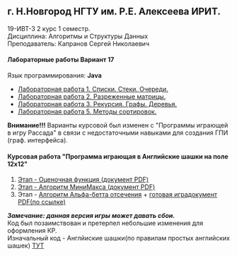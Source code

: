 ## г. Н.Новгород НГТУ им. Р.Е. Алексеева ИРИТ. ##
19-ИВТ-3 2 курс 1 семестр.  
Дисциплина: Алгоритмы и Структуры Данных  
Преподаватель: Капранов Сергей Николаевич  
  
  
#### Лабораторные работы Вариант 17 ####
Язык программирования: **Java**

+ [Лабораторная работа 1. Списки. Стеки. Очереди.](https://github.com/progerSapog/Algorithms-and-data-structures-2-course-1-semester-/tree/main/%D0%9B%D0%B0%D0%B1%D0%BE%D1%80%D0%B0%D1%82%D0%BE%D1%80%D0%BD%D0%B0%D1%8F%20%E2%84%961/ "1ая лабораторная работа")
+ [Лабораторная работа 2. Разреженные матрицы.](https://github.com/progerSapog/Algorithms-and-data-structures-2-course-1-semester-/tree/main/%D0%9B%D0%B0%D0%B1%D0%BE%D1%80%D0%B0%D1%82%D0%BE%D1%80%D0%BD%D0%B0%D1%8F%20%E2%84%962 "2ая лабораторная работа")	
+ [Лабораторная работа 3. Рекурсия. Графы. Деревья.](https://github.com/progerSapog/Algorithms-and-data-structures-2-course-1-semester-/tree/main/%D0%9B%D0%B0%D0%B1%D0%BE%D1%80%D0%B0%D1%82%D0%BE%D1%80%D0%BD%D0%B0%D1%8F%20%E2%84%963 "3ая лабораторная работа")
+ [Лабораторная работа 5. Методы сортировок.](https://github.com/progerSapog/Algorithms-and-data-structures-2-course-1-semester-/tree/main/%D0%9B%D0%B0%D0%B1%D0%BE%D1%80%D0%B0%D1%82%D0%BE%D1%80%D0%BD%D0%B0%D1%8F%20%E2%84%965 "5ая лабораторная работа")  
  
  
**Внимание!!!** Варианты курсовой был изменен с "Программы играющей в игру Рассада" в связи с недостаточными навыками для создания ГПИ (граф. интерфейса).  
  
  
#### Курсовая работа "Программа играющая в Английские шашки на поле 12х12" #####
  1. [Этап - Оценочная функция  (документ PDF)](https://github.com/progerSapog/Algorithms-and-data-structures-2-course-1-semester-/blob/main/%D0%9A%D1%83%D1%80%D1%81%D0%BE%D0%B2%D0%B0%D1%8F/%D0%90%D0%A1%D0%94_19_%D0%98%D0%92%D0%A2_3_%D0%A1%D0%B0%D0%BF%D0%BE%D0%B6%D0%BD%D0%B8%D0%BA%D0%BE%D0%B2_%D0%92%D0%BB%D0%B0%D0%B4%D0%B8%D1%81%D0%BB%D0%B0%D0%B2_%D0%9E%D0%BB%D0%B5%D0%B3%D0%BE%D0%B2%D0%B8%D1%87_%D0%9A%D0%A0_%D0%AD%D1%82%D0%B0%D0%BF1.pdf "Только pdf файл")
  2. [Этап - Алгоритм МиниМакса (документ PDF)](https://github.com/progerSapog/Algorithms-and-data-structures-2-course-1-semester-/blob/main/%D0%9A%D1%83%D1%80%D1%81%D0%BE%D0%B2%D0%B0%D1%8F/%D0%90%D0%A1%D0%94_19_%D0%98%D0%92%D0%A2_3_%D0%A1%D0%B0%D0%BF%D0%BE%D0%B6%D0%BD%D0%B8%D0%BA%D0%BE%D0%B2_%D0%92%D0%BB%D0%B0%D0%B4%D0%B8%D1%81%D0%BB%D0%B0%D0%B2_%D0%9E%D0%BB%D0%B5%D0%B3%D0%BE%D0%B2%D0%B8%D1%87_%D0%9A%D0%A0_%D0%AD%D1%82%D0%B0%D0%BF2.pdf "Только pdf файл")
  3. Этап - [Алгоритм Альфа-бетта отсечения](https://github.com/progerSapog/Algorithms-and-data-structures-2-course-1-semester-/blob/main/%D0%9A%D1%83%D1%80%D1%81%D0%BE%D0%B2%D0%B0%D1%8F/%D0%90%D0%A1%D0%94_19_%D0%98%D0%92%D0%A2_3_%D0%A1%D0%B0%D0%BF%D0%BE%D0%B6%D0%BD%D0%B8%D0%BA%D0%BE%D0%B2_%D0%92%D0%BB%D0%B0%D0%B4%D0%B8%D1%81%D0%BB%D0%B0%D0%B2_%D0%9E%D0%BB%D0%B5%D0%B3%D0%BE%D0%B2%D0%B8%D1%87_%D0%9A%D0%A0_%D0%AD%D1%82%D0%B0%D0%BF3.pdf "pdf файл") + [готовая иградокумент PDF(по ссылке)](https://github.com/progerSapog/Algorithms-and-data-structures-2-course-1-semester-/tree/main/%D0%9A%D1%83%D1%80%D1%81%D0%BE%D0%B2%D0%B0%D1%8F/%D0%9A%D0%BE%D0%B4 "код самой игры")

***Замечание: данная версия игры может давать сбои.***  
Код был позаимствован и претерпел небольшие изменения для оформления КР.  
Изначальный код - Англйиские шашки(по правилам простых английских шашек) [ТУТ](https://github.com/Jonathan-Pearce "хвала и честь этим шашкам и их автору")

